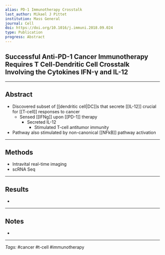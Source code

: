 ```yaml
---
alias: PD-1 Immunotherapy Crosstalk
last_author: Mikael J Pittet
institution: Mass General
journal: Cell
doi: https://doi.org/10.1016/j.immuni.2018.09.024
type: Publication
progress: Abstract
---
```


## Successful Anti-PD-1 Cancer Immunotherapy Requires T Cell-Dendritic Cell Crosstalk Involving the Cytokines IFN-γ and IL-12
---
## Abstract
- Discovered subset of [[dendritic cell|DC]]s that secrete [[IL-12]] crucial for [[T-cell]] responses to cancer
	- Sensed [[IFNg]] upon [[PD-1]] therapy
		- Secreted IL-12
			- Stimulated T-cell antitumor immunity
- Pathway also stimulated by non-canonical [[NFkB]] pathway activation
 

---
## Methods
- Intravital real-time imaging
- scRNA Seq
 

---
## Results
- 

---
## Notes
- 

---
_Tags:_ #cancer #t-cell #immunotherapy 